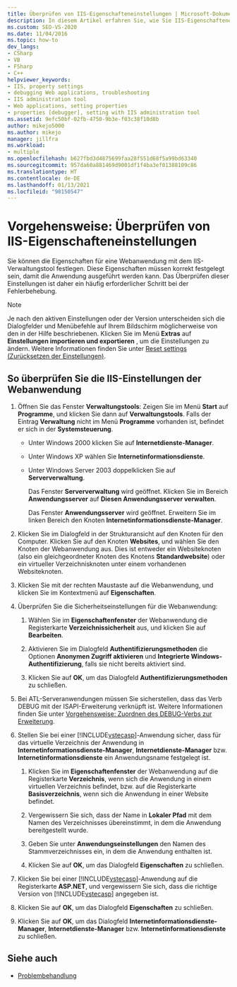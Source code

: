 ```yaml
---
title: Überprüfen von IIS-Eigenschafteneinstellungen | Microsoft-Dokumentation
description: In diesem Artikel erfahren Sie, wie Sie IIS-Eigenschafteneinstellungen überprüfen, die Sie mithilfe des IIS-Verwaltungstools für eine Webanwendung festlegen.
ms.custom: SEO-VS-2020
ms.date: 11/04/2016
ms.topic: how-to
dev_langs:
- CSharp
- VB
- FSharp
- C++
helpviewer_keywords:
- IIS, property settings
- debugging Web applications, troubleshooting
- IIS administration tool
- Web applications, setting properties
- properties [debugger], setting with IIS administration tool
ms.assetid: 9efc50bf-02fb-4750-9b3e-f03c38f10d8b
author: mikejo5000
ms.author: mikejo
manager: jillfra
ms.workload:
- multiple
ms.openlocfilehash: b627fbd3d4875699faa28f551d68f5a99bd63340
ms.sourcegitcommit: 957da60a881469d9001df1f4ba3ef01388109c86
ms.translationtype: HT
ms.contentlocale: de-DE
ms.lasthandoff: 01/13/2021
ms.locfileid: "98150547"
---
```

# <a name="how-to-verify-iis-property-settings"></a>Vorgehensweise: Überprüfen von IIS-Eigenschafteneinstellungen

Sie können die Eigenschaften für eine Webanwendung mit dem IIS-Verwaltungstool festlegen. Diese Eigenschaften müssen korrekt festgelegt sein, damit die Anwendung ausgeführt werden kann. Das Überprüfen dieser Einstellungen ist daher ein häufig erforderlicher Schritt bei der Fehlerbehebung.

> [!NOTE]
> Je nach den aktiven Einstellungen oder der Version unterscheiden sich die Dialogfelder und Menübefehle auf Ihrem Bildschirm möglicherweise von den in der Hilfe beschriebenen. Klicken Sie im Menü **Extras** auf **Einstellungen importieren und exportieren** , um die Einstellungen zu ändern. Weitere Informationen finden Sie unter [Reset settings (Zurücksetzen der Einstellungen)](../ide/environment-settings.md#reset-settings).

## <a name="to-check-iis-settings-for-the-web-application"></a>So überprüfen Sie die IIS-Einstellungen der Webanwendung

1. Öffnen Sie das Fenster **Verwaltungstools**: Zeigen Sie im Menü **Start** auf **Programme**, und klicken Sie dann auf **Verwaltungstools**. Falls der Eintrag **Verwaltung** nicht im Menü **Programme** vorhanden ist, befindet er sich in der **Systemsteuerung**.

   - Unter Windows 2000 klicken Sie auf **Internetdienste-Manager**.

   - Unter Windows XP wählen Sie **Internetinformationsdienste**.

   - Unter Windows Server 2003 doppelklicken Sie auf **Serververwaltung**.

        Das Fenster **Serververwaltung** wird geöffnet. Klicken Sie im Bereich **Anwendungsserver** auf **Diesen Anwendungsserver verwalten**.

        Das Fenster **Anwendungsserver** wird geöffnet. Erweitern Sie im linken Bereich den Knoten **Internetinformationsdienste-Manager**.

2. Klicken Sie im Dialogfeld in der Strukturansicht auf den Knoten für den Computer. Klicken Sie auf den Knoten **Websites**, und wählen Sie den Knoten der Webanwendung aus. Dies ist entweder ein Websiteknoten (also ein gleichgeordneter Knoten des Knotens **Standardwebsite**) oder ein virtueller Verzeichnisknoten unter einem vorhandenen Websiteknoten.

3. Klicken Sie mit der rechten Maustaste auf die Webanwendung, und klicken Sie im Kontextmenü auf **Eigenschaften**.

4. Überprüfen Sie die Sicherheitseinstellungen für die Webanwendung:

   1. Wählen Sie im **Eigenschaftenfenster** der Webanwendung die Registerkarte **Verzeichnissicherheit** aus, und klicken Sie auf **Bearbeiten**.

   2. Aktivieren Sie im Dialogfeld **Authentifizierungsmethoden** die Optionen **Anonymen Zugriff aktivieren** und **Integrierte Windows-Authentifizierung**, falls sie nicht bereits aktiviert sind.

   3. Klicken Sie auf **OK**, um das Dialogfeld **Authentifizierungsmethoden** zu schließen.

5. Bei ATL-Serveranwendungen müssen Sie sicherstellen, dass das Verb DEBUG mit der ISAPI-Erweiterung verknüpft ist. Weitere Informationen finden Sie unter [Vorgehensweise: Zuordnen des DEBUG-Verbs zur Erweiterung](/previous-versions/ms165022(v=vs.100)).

6. Stellen Sie bei einer [!INCLUDE[vstecasp](../code-quality/includes/vstecasp_md.md)]-Anwendung sicher, dass für das virtuelle Verzeichnis der Anwendung in **Internetinformationsdienste-Manager**, **Internetdienste-Manager** bzw. **Internetinformationsdienste** ein Anwendungsname festgelegt ist.

   1. Klicken Sie im **Eigenschaftenfenster** der Webanwendung auf die Registerkarte **Verzeichnis**, wenn sich die Anwendung in einem virtuellen Verzeichnis befindet, bzw. auf die Registerkarte **Basisverzeichnis**, wenn sich die Anwendung in einer Website befindet.

   2. Vergewissern Sie sich, dass der Name in **Lokaler Pfad** mit dem Namen des Verzeichnisses übereinstimmt, in dem die Anwendung bereitgestellt wurde.

   3. Geben Sie unter **Anwendungseinstellungen** den Namen des Stammverzeichnisses ein, in dem die Anwendung enthalten ist.

   4. Klicken Sie auf **OK**, um das Dialogfeld **Eigenschaften** zu schließen.

7. Klicken Sie bei einer [!INCLUDE[vstecasp](../code-quality/includes/vstecasp_md.md)]-Anwendung auf die Registerkarte **ASP.NET**, und vergewissern Sie sich, dass die richtige Version von [!INCLUDE[vstecasp](../code-quality/includes/vstecasp_md.md)] angegeben ist.

8. Klicken Sie auf **OK**, um das Dialogfeld **Eigenschaften** zu schließen.

9. Klicken Sie auf **OK**, um das Dialogfeld **Internetinformationsdienste-Manager**, **Internetdienste-Manager** bzw. **Internetinformationsdienste** zu schließen.

## <a name="see-also"></a>Siehe auch

- [Problembehandlung](../debugger/debugging-web-applications-troubleshooting.md)